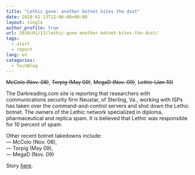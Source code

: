 ```yaml
---
title: "Lethic gone: another botnet bites the dust"
date: 2010-01-13T12:06:00+00:00
layout: single
author_profile: true
url: 2010/01/13/lethic-gone-another-botnet-bites-the-dust/
tags:
  - alert
  - report
lang: en
categories: 
  - TechBlog
---
```

<strike>McColo (Nov. 08)</strike>, <strike>Torpig (May 09)</strike>, <strike>MegaD (Nov. 09)</strike>, <strike>Lethic (Jan 10)</strike>

The Darkreading.com site is reporting that researchers with communications security firm Neustar, of Sterling, Va., working with ISPs has taken over the command-and-control servers and shut down the Lethic botnet. The owners of the Lethic network specialized in diploma, pharmaceutical and replica spam. It is believed that Lethic was responsible for 10 percent of spam.

Other recent botnet takedowns include:  
— McColo (Nov. 08),  
— Torpig (May 09),  
— MegaD (Nov. 09)

Story [here](http://www.darkreading.com/insiderthreat/security/vulnerabilities/showArticle.jhtml?articleID=222300408).